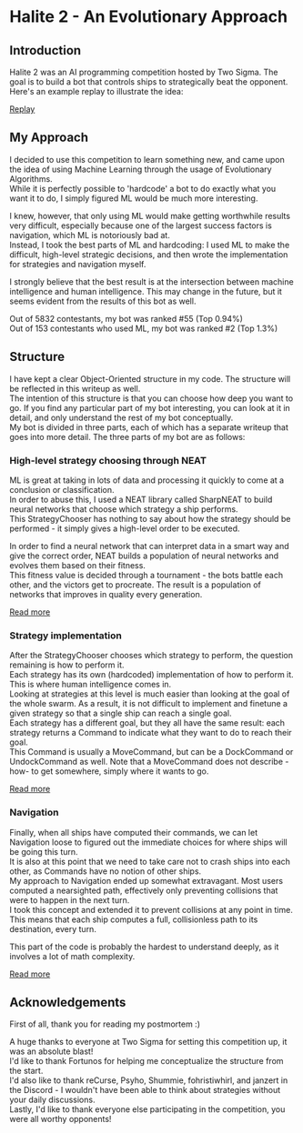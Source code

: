 # Halite 2 - An Evolutionary Approach

## Introduction

Halite 2 was an AI programming competition hosted by Two Sigma. The goal is to build a bot that controls ships to strategically beat the opponent.  
Here's an example replay to illustrate the idea:

[Replay](https://halite.io/play/?game_id=9767013&replay_class=1&replay_name=replay-20180129-132551%2B0000--749741380-312-208-1517232306)

## My Approach

I decided to use this competition to learn something new, and came upon the idea of using Machine Learning through the usage of Evolutionary Algorithms.  
While it is perfectly possible to 'hardcode' a bot to do exactly what you want it to do, I simply figured ML would be much more interesting.

I knew, however, that only using ML would make getting worthwhile results very difficult, especially because one of the largest success factors is navigation, which ML is notoriously bad at.  
Instead, I took the best parts of ML and hardcoding: I used ML to make the difficult, high-level strategic decisions, and then wrote the implementation for strategies and navigation myself.

I strongly believe that the best result is at the intersection between machine intelligence and human intelligence. This may change in the future, but it seems evident from the results of this bot as well.

Out of 5832 contestants, my bot was ranked #55 (Top 0.94%)  
Out of 153 contestants who used ML, my bot was ranked #2 (Top 1.3%)

## Structure

I have kept a clear Object-Oriented structure in my code. The structure will be reflected in this writeup as well.  
The intention of this structure is that you can choose how deep you want to go. If you find any particular part of my bot interesting, you can look at it in detail, and only understand the rest of my bot conceptually.  
My bot is divided in three parts, each of which has a separate writeup that goes into more detail. The three parts of my bot are as follows:

### High-level strategy choosing through NEAT

ML is great at taking in lots of data and processing it quickly to come at a conclusion or classification.  
In order to abuse this, I used a NEAT library called SharpNEAT to build neural networks that choose which strategy a ship performs.  
This StrategyChooser has nothing to say about how the strategy should be performed - it simply gives a high-level order to be executed.

In order to find a neural network that can interpret data in a smart way and give the correct order, NEAT builds a population of neural networks and evolves them based on their fitness.  
This fitness value is decided through a tournament - the bots battle each other, and the victors get to procreate. The result is a population of networks that improves in quality every generation.

[Read more](https://github.com/Lunariz/Halite2/tree/master/Trainer)

### Strategy implementation

After the StrategyChooser chooses which strategy to perform, the question remaining is how to perform it.  
Each strategy has its own (hardcoded) implementation of how to perform it. This is where human intelligence comes in.  
Looking at strategies at this level is much easier than looking at the goal of the whole swarm. As a result, it is not difficult to implement and finetune a given strategy so that a single ship can reach a single goal.  
Each strategy has a different goal, but they all have the same result: each strategy returns a Command to indicate what they want to do to reach their goal.  
This Command is usually a MoveCommand, but can be a DockCommand or UndockCommand as well. Note that a MoveCommand does not describe -how- to get somewhere, simply where it wants to go.

[Read more](https://github.com/Lunariz/Halite2/tree/master/Strategy)

### Navigation

Finally, when all ships have computed their commands, we can let Navigation loose to figured out the immediate choices for where ships will be going this turn.  
It is also at this point that we need to take care not to crash ships into each other, as Commands have no notion of other ships.  
My approach to Navigation ended up somewhat extravagant. Most users computed a nearsighted path, effectively only preventing collisions that were to happen in the next turn.  
I took this concept and extended it to prevent collisions at any point in time. This means that each ship computes a full, collisionless path to its destination, every turn.

This part of the code is probably the hardest to understand deeply, as it involves a lot of math complexity.

[Read more](https://github.com/Lunariz/Halite2/tree/master/Navigation)

## Acknowledgements

First of all, thank you for reading my postmortem :)

A huge thanks to everyone at Two Sigma for setting this competition up, it was an absolute blast!  
I'd like to thank Fortunos for helping me conceptualize the structure from the start.  
I'd also like to thank reCurse, Psyho, Shummie, fohristiwhirl, and janzert in the Discord - I wouldn't have been able to think about strategies without your daily discussions.  
Lastly, I'd like to thank everyone else participating in the competition, you were all worthy opponents!